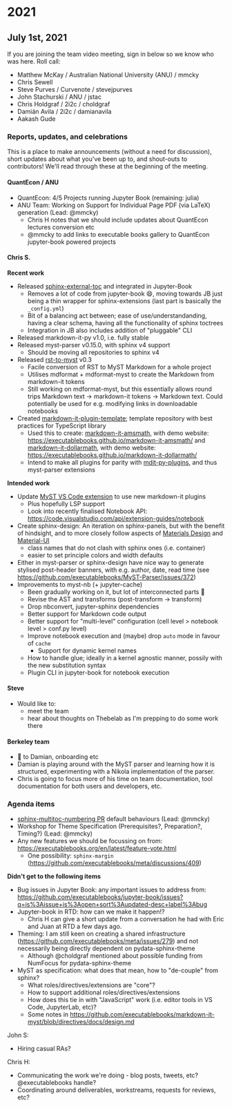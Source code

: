 # 2021

## July 1st, 2021

If you are joining the team video meeting, sign in below so we know who was here. Roll call:

- Matthew McKay / Australian National University (ANU) / mmcky
- Chris Sewell
- Steve Purves / Curvenote / stevejpurves
- John Stachurski / ANU / jstac
- Chris Holdgraf / 2i2c / choldgraf
- Damián Avila / 2i2c / damianavila
- Aakash Gude

### Reports, updates, and celebrations

This is a place to make announcements (without a need for discussion), short updates about what you've been up to, and shout-outs to contributors! We'll read through these at the beginning of the meeting.

#### QuantEcon / ANU

- QuantEcon: 4/5 Projects running Jupyter Book (remaining: julia)
- ANU Team: Working on Support for Individual Page PDF (via LaTeX) generation (Lead: @mmcky)
    - Chris H notes that we should include updates about QuantEcon lectures conversion etc
    - @mmcky to add links to executable books gallery to QuantEcon jupyter-book powered projects

#### Chris S.

**Recent work**
- Released [sphinx-external-toc](https://sphinx-external-toc.readthedocs.io) and integrated in Jupyter-Book
    - Removes a lot of code from jupyter-book 😄, moving towards JB just being a thin wrapper for sphinx-extensions (last part is basically the `_config.yml`)
    - Bit of a balancing act between; ease of use/understandanding, having a clear schema, having all the functionality of sphinx toctrees
    - Integration in JB also includes addition of "pluggable" CLI
- Released markdown-it-py v1.0, i.e. fully stable
- Released myst-parser v0.15.0, with sphinx v4 support
  - Should be moving all repositories to sphinx v4
- Released [rst-to-myst](https://github.com/executablebooks/rst-to-myst) v0.3
  - Facile conversion of RST to MyST Markdown for a whole project
  - Utilises mdformat + mdformat-myst to create the Markdown from markdown-it tokens
  - Still working on mdformat-myst, but this essentially allows round trips Markdown text -> markdown-it tokens -> Markdown text. Could potentially be used for e.g. modifying links in downloadable notebooks
- Created [markdown-it-plugin-template](https://github.com/executablebooks/markdown-it-plugin-template); template repository with best practices for TypeScript library
  - Used this to create: [markdown-it-amsmath](https://github.com/executablebooks/markdown-it-amsmath), with demo website: <https://executablebooks.github.io/markdown-it-amsmath/> and [markdown-it-dollarmath](https://github.com/executablebooks/markdown-it-dollarmath), with demo website: <https://executablebooks.github.io/markdown-it-dollarmath/>
  - Intend to make all plugins for parity with [mdit-py-plugins](https://github.com/executablebooks/mdit-py-plugins), and thus myst-parser extensions

**Intended work**
- Update  [MyST VS Code extension](https://github.com/executablebooks/myst-language-support) to use new markdown-it plugins
  - Plus hopefully LSP support
  - Look into recently finalised Notebook API: https://code.visualstudio.com/api/extension-guides/notebook
- Create sphinx-design: An iteration on sphinx-panels, but with the benefit of hindsight, and to more closely follow aspects of [Materials Design](https://material.io/design) and [Material-UI](https://material-ui.com/)
    - class names that do not clash with sphinx ones (i.e. container)
    - easier to set principle colors and width defaults
- Either in myst-parser or sphinx-design have nice way to generate stylised post-header banners, with e.g. author, date, read time (see https://github.com/executablebooks/MyST-Parser/issues/372)
- Improvements to myst-nb (+ jupyter-cache)
  - Been gradually working on it, but lot of interconnected parts 😬
  - Revise the AST and transforms (post-transform -> transform)
  - Drop nbconvert, jupyter-sphinx dependencies
  - Better support for Markdown code output
  - Better support for "multi-level" configuration (cell level > notebook level > conf.py level)
  - Improve notebook execution and (maybe) drop `auto` mode in favour of `cache`
      - Support for dynamic kernel names
  - How to handle glue; ideally in a kernel agnostic manner, possily with the new substitution syntax
  - Plugin CLI in jupyter-book for notebook execution

#### Steve

- Would like to:
    - meet the team
    - hear about thoughts on Thebelab as I'm prepping to do some work there

#### Berkeley team

- :wave: to Damian, onboarding etc
- Damian is playing around with the MyST parser and learning how it is structured, experimenting with a Nikola implementation of the parser.
- Chris is going to focus more of his time on team documentation, tool documentation for both users and developers, etc.

### Agenda items

- [sphinx-multitoc-numbering PR](https://github.com/executablebooks/jupyter-book/pull/1326) default behaviours (Lead: @mmcky)
- Workshop for Theme Specification (Prerequisites?, Preparation?, Timing?) (Lead: @mmcky)
- Any new features we should be focussing on from: https://executablebooks.org/en/latest/feature-vote.html
    - One possibility: `sphinx-margin` (https://github.com/executablebooks/meta/discussions/409)

**Didn't get to the following items**
- Bug issues in Jupyter Book: any important issues to address from: https://github.com/executablebooks/jupyter-book/issues?q=is%3Aissue+is%3Aopen+sort%3Aupdated-desc+label%3Abug
- Jupyter-book in RTD: how can we make it happen!?
    - Chris H can give a short update from a conversation he had with Eric and Juan at RTD a few days ago.
- Theming: I am still keen on creating a shared infrastructure (https://github.com/executablebooks/meta/issues/279) and not necessarily being directly dependent on pydata-sphinx-theme
    - Although @choldgraf mentioned about possible funding from NumFocus for pydata-sphinx-theme
- MyST as specification: what does that mean, how to "de-couple" from sphinx?
    - What roles/directives/extensions are "core"?
    - How to support additional roles/directives/extensions
    - How does this tie in with "JavaScript" work (i.e. editor tools in VS Code, JupyterLab, etc)?
    - Some notes in https://github.com/executablebooks/markdown-it-myst/blob/directives/docs/design.md

John S:
- Hiring casual RAs?

Chris H:
- Communicating the work we're doing - blog posts, tweets, etc? @executablebooks handle?
- Coordinating around deliverables, workstreams, requests for reviews, etc?
